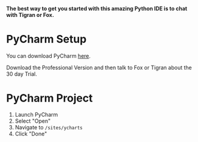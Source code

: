 #### The best way to get you started with this amazing Python IDE is to chat with Tigran or Fox.

# PyCharm Setup

You can download PyCharm [here](https://www.jetbrains.com/pycharm/).

Download the Professional Version and then talk to Fox or Tigran about the 30 day Trial.

# PyCharm Project

1. Launch PyCharm
2. Select "Open"
3. Navigate to `/sites/ycharts`
4. Click "Done"
